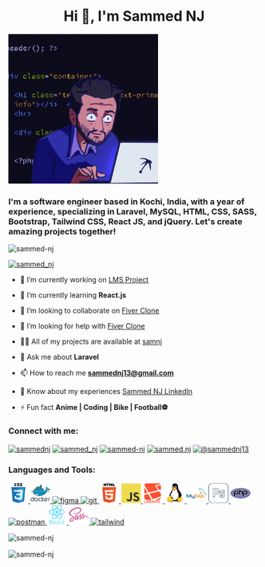 <h1 align="center">Hi 👋, I'm Sammed NJ</h1>
<img src="giphy.gif" alt="gify" width="300" height="300" autoplay loop>

<h3 align="left">I'm a software engineer based in Kochi, India, with a year of experience, specializing in Laravel, MySQL, HTML, CSS, SASS, Bootstrap, Tailwind CSS, React JS, and jQuery. Let's create amazing projects together!</h3>

<p align="left"> <img src="https://komarev.com/ghpvc/?username=sammed-nj&label=Profile%20views&color=0e75b6&style=flat" alt="sammed-nj" /> </p>

<p align="left"> <a href="https://twitter.com/sammed_nj" target="blank"><img src="https://img.shields.io/twitter/follow/sammed_nj?logo=twitter&style=for-the-badge" alt="sammed_nj" /></a> </p>


- 🔭 I’m currently working on [LMS Project](https://lms.trainery.one/)

- 🌱 I’m currently learning **React.js**

- 👯 I’m looking to collaborate on [Fiver Clone](https://github.com/Sammed-NJ/reactjs)

- 🤝 I’m looking for help with [Fiver Clone](https://github.com/Sammed-NJ/reactjs)

- 👨‍💻 All of my projects are available at [samnj](https://samnj.netlify.app/)

- 💬 Ask me about **Laravel**

- 📫 How to reach me **sammednj13@gmail.com**

- 📄 Know about my experiences [Sammed NJ LinkedIn](https://www.linkedin.com/in/sammed-nj/)

- ⚡ Fun fact **Anime | Coding | Bike | Football⚽**

<h3 align="left">Connect with me:</h3>
<p align="left">
<a href="https://dev.to/sammednj" target="blank"><img align="center" src="https://raw.githubusercontent.com/rahuldkjain/github-profile-readme-generator/master/src/images/icons/Social/devto.svg" alt="sammednj" height="30" width="40" /></a>
<a href="https://twitter.com/sammed_nj" target="blank"><img align="center" src="https://raw.githubusercontent.com/rahuldkjain/github-profile-readme-generator/master/src/images/icons/Social/twitter.svg" alt="sammed_nj" height="30" width="40" /></a>
<a href="https://linkedin.com/in/sammed-nj" target="blank"><img align="center" src="https://raw.githubusercontent.com/rahuldkjain/github-profile-readme-generator/master/src/images/icons/Social/linked-in-alt.svg" alt="sammed-nj" height="30" width="40" /></a>
<a href="https://instagram.com/sammed.nj" target="blank"><img align="center" src="https://raw.githubusercontent.com/rahuldkjain/github-profile-readme-generator/master/src/images/icons/Social/instagram.svg" alt="sammed.nj" height="30" width="40" /></a>
<a href="https://medium.com/@sammednj13" target="blank"><img align="center" src="https://raw.githubusercontent.com/rahuldkjain/github-profile-readme-generator/master/src/images/icons/Social/medium.svg" alt="@sammednj13" height="30" width="40" /></a>
</p>

<h3 align="left">Languages and Tools:</h3>
<p align="left"> <a href="https://www.w3schools.com/css/" target="_blank" rel="noreferrer"> <img src="https://raw.githubusercontent.com/devicons/devicon/master/icons/css3/css3-original-wordmark.svg" alt="css3" width="40" height="40"/> </a> <a href="https://www.docker.com/" target="_blank" rel="noreferrer"> <img src="https://raw.githubusercontent.com/devicons/devicon/master/icons/docker/docker-original-wordmark.svg" alt="docker" width="40" height="40"/> </a> <a href="https://www.figma.com/" target="_blank" rel="noreferrer"> <img src="https://www.vectorlogo.zone/logos/figma/figma-icon.svg" alt="figma" width="40" height="40"/> </a> <a href="https://git-scm.com/" target="_blank" rel="noreferrer"> <img src="https://www.vectorlogo.zone/logos/git-scm/git-scm-icon.svg" alt="git" width="40" height="40"/> </a> <a href="https://www.w3.org/html/" target="_blank" rel="noreferrer"> <img src="https://raw.githubusercontent.com/devicons/devicon/master/icons/html5/html5-original-wordmark.svg" alt="html5" width="40" height="40"/> </a> <a href="https://developer.mozilla.org/en-US/docs/Web/JavaScript" target="_blank" rel="noreferrer"> <img src="https://raw.githubusercontent.com/devicons/devicon/master/icons/javascript/javascript-original.svg" alt="javascript" width="40" height="40"/> </a> <a href="https://laravel.com/" target="_blank" rel="noreferrer"> <img src="https://raw.githubusercontent.com/devicons/devicon/master/icons/laravel/laravel-plain-wordmark.svg" alt="laravel" width="40" height="40"/> </a> <a href="https://www.linux.org/" target="_blank" rel="noreferrer"> <img src="https://raw.githubusercontent.com/devicons/devicon/master/icons/linux/linux-original.svg" alt="linux" width="40" height="40"/> </a> <a href="https://www.mysql.com/" target="_blank" rel="noreferrer"> <img src="https://raw.githubusercontent.com/devicons/devicon/master/icons/mysql/mysql-original-wordmark.svg" alt="mysql" width="40" height="40"/> </a> <a href="https://www.photoshop.com/en" target="_blank" rel="noreferrer"> <img src="https://raw.githubusercontent.com/devicons/devicon/master/icons/photoshop/photoshop-line.svg" alt="photoshop" width="40" height="40"/> </a> <a href="https://www.php.net" target="_blank" rel="noreferrer"> <img src="https://raw.githubusercontent.com/devicons/devicon/master/icons/php/php-original.svg" alt="php" width="40" height="40"/> </a> <a href="https://postman.com" target="_blank" rel="noreferrer"> <img src="https://www.vectorlogo.zone/logos/getpostman/getpostman-icon.svg" alt="postman" width="40" height="40"/> </a> <a href="https://reactjs.org/" target="_blank" rel="noreferrer"> <img src="https://raw.githubusercontent.com/devicons/devicon/master/icons/react/react-original-wordmark.svg" alt="react" width="40" height="40"/> </a> <a href="https://sass-lang.com" target="_blank" rel="noreferrer"> <img src="https://raw.githubusercontent.com/devicons/devicon/master/icons/sass/sass-original.svg" alt="sass" width="40" height="40"/> </a> <a href="https://tailwindcss.com/" target="_blank" rel="noreferrer"> <img src="https://www.vectorlogo.zone/logos/tailwindcss/tailwindcss-icon.svg" alt="tailwind" width="40" height="40"/> </a> </p>

<p><img align="center" src="https://github-readme-stats.vercel.app/api/top-langs?username=sammed-nj&show_icons=true&locale=en&layout=compact" alt="sammed-nj" /></p>

<p><img align="center" src="https://github-readme-streak-stats.herokuapp.com/?user=sammed-nj&" alt="sammed-nj" /></p>
